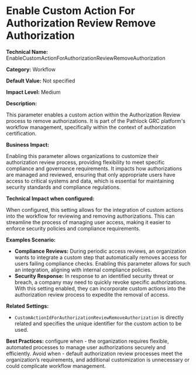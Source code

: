 # Enable Custom Action For Authorization Review Remove Authorization

**Technical Name:** EnableCustomActionForAuthorizationReviewRemoveAuthorization

**Category:** Workflow

**Default Value:** Not specified

**Impact Level:** Medium

**Description:**

This parameter enables a custom action within the Authorization Review process to remove authorizations. It is part of the Pathlock GRC platform's workflow management, specifically within the context of authorization certification.

**Business Impact:**

Enabling this parameter allows organizations to customize their authorization review process, providing flexibility to meet specific compliance and governance requirements. It impacts how authorizations are managed and reviewed, ensuring that only appropriate users have access to critical systems and data, which is essential for maintaining security standards and compliance regulations.

**Technical Impact when configured:**

When configured, this setting allows for the integration of custom actions into the workflow for reviewing and removing authorizations. This can streamline the process of managing user access, making it easier to enforce security policies and compliance requirements.

**Examples Scenario:**

- **Compliance Reviews:** During periodic access reviews, an organization wants to integrate a custom step that automatically removes access for users failing compliance checks. Enabling this parameter allows for such an integration, aligning with internal compliance policies.
- **Security Response:** In response to an identified security threat or breach, a company may need to quickly revoke specific authorizations. With this setting enabled, they can incorporate custom actions into the authorization review process to expedite the removal of access.

**Related Settings:**

- `CustomActionIdForAuthorizationReviewRemoveAuthorization` is directly related and specifies the unique identifier for the custom action to be used.

**Best Practices:** configure when - the organization requires flexible, automated processes to manage user authorizations securely and efficiently. Avoid when - default authorization review processes meet the organization’s requirements, and additional customization is unnecessary or could complicate workflow management.